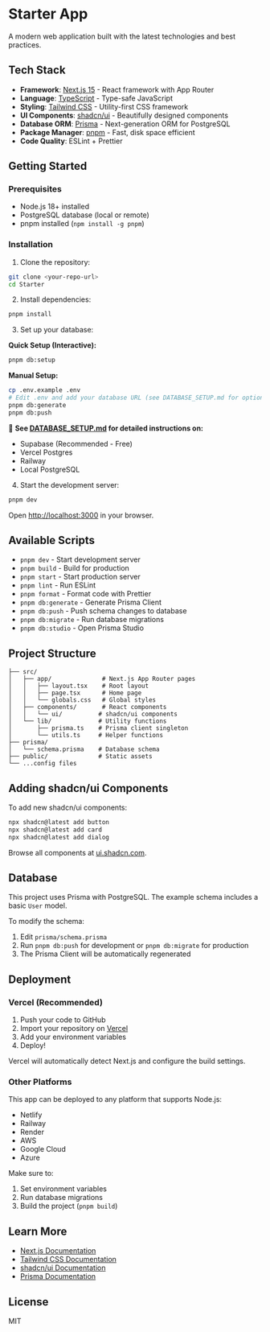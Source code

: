 # Starter App

A modern web application built with the latest technologies and best practices.

## Tech Stack

- **Framework**: [Next.js 15](https://nextjs.org/) - React framework with App Router
- **Language**: [TypeScript](https://www.typescriptlang.org/) - Type-safe JavaScript
- **Styling**: [Tailwind CSS](https://tailwindcss.com/) - Utility-first CSS framework
- **UI Components**: [shadcn/ui](https://ui.shadcn.com/) - Beautifully designed components
- **Database ORM**: [Prisma](https://www.prisma.io/) - Next-generation ORM for PostgreSQL
- **Package Manager**: [pnpm](https://pnpm.io/) - Fast, disk space efficient
- **Code Quality**: ESLint + Prettier

## Getting Started

### Prerequisites

- Node.js 18+ installed
- PostgreSQL database (local or remote)
- pnpm installed (`npm install -g pnpm`)

### Installation

1. Clone the repository:
```bash
git clone <your-repo-url>
cd Starter
```

2. Install dependencies:
```bash
pnpm install
```

3. Set up your database:

**Quick Setup (Interactive):**
```bash
pnpm db:setup
```

**Manual Setup:**
```bash
cp .env.example .env
# Edit .env and add your database URL (see DATABASE_SETUP.md for options)
pnpm db:generate
pnpm db:push
```

📖 **See [DATABASE_SETUP.md](./DATABASE_SETUP.md) for detailed instructions on:**
- Supabase (Recommended - Free)
- Vercel Postgres
- Railway
- Local PostgreSQL

4. Start the development server:
```bash
pnpm dev
```

Open [http://localhost:3000](http://localhost:3000) in your browser.

## Available Scripts

- `pnpm dev` - Start development server
- `pnpm build` - Build for production
- `pnpm start` - Start production server
- `pnpm lint` - Run ESLint
- `pnpm format` - Format code with Prettier
- `pnpm db:generate` - Generate Prisma Client
- `pnpm db:push` - Push schema changes to database
- `pnpm db:migrate` - Run database migrations
- `pnpm db:studio` - Open Prisma Studio

## Project Structure

```
├── src/
│   ├── app/              # Next.js App Router pages
│   │   ├── layout.tsx    # Root layout
│   │   ├── page.tsx      # Home page
│   │   └── globals.css   # Global styles
│   ├── components/       # React components
│   │   └── ui/          # shadcn/ui components
│   └── lib/             # Utility functions
│       ├── prisma.ts    # Prisma client singleton
│       └── utils.ts     # Helper functions
├── prisma/
│   └── schema.prisma    # Database schema
├── public/              # Static assets
└── ...config files
```

## Adding shadcn/ui Components

To add new shadcn/ui components:

```bash
npx shadcn@latest add button
npx shadcn@latest add card
npx shadcn@latest add dialog
```

Browse all components at [ui.shadcn.com](https://ui.shadcn.com).

## Database

This project uses Prisma with PostgreSQL. The example schema includes a basic `User` model.

To modify the schema:

1. Edit `prisma/schema.prisma`
2. Run `pnpm db:push` for development or `pnpm db:migrate` for production
3. The Prisma Client will be automatically regenerated

## Deployment

### Vercel (Recommended)

1. Push your code to GitHub
2. Import your repository on [Vercel](https://vercel.com)
3. Add your environment variables
4. Deploy!

Vercel will automatically detect Next.js and configure the build settings.

### Other Platforms

This app can be deployed to any platform that supports Node.js:

- Netlify
- Railway
- Render
- AWS
- Google Cloud
- Azure

Make sure to:
1. Set environment variables
2. Run database migrations
3. Build the project (`pnpm build`)

## Learn More

- [Next.js Documentation](https://nextjs.org/docs)
- [Tailwind CSS Documentation](https://tailwindcss.com/docs)
- [shadcn/ui Documentation](https://ui.shadcn.com)
- [Prisma Documentation](https://www.prisma.io/docs)

## License

MIT
